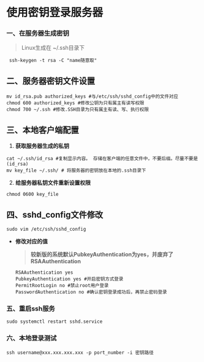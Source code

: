 # 使用密钥登录服务器

### 一、在服务器生成密钥

> Linux生成在 ~/.ssh目录下

~~~shell
 ssh-keygen -t rsa -C "name随意取"
~~~

## 二、服务器密钥文件设置

~~~shell
mv id_rsa.pub authorized_keys #与/etc/ssh/sshd_config中的文件对应
chmod 600 authorized_keys #修改公钥为只有属主有读写权限
chmod 700 ~/.ssh #修改.SSH目录为只有属主有读、写、执行权限
~~~

## 三、本地客户端配置

1. **获取服务器生成的私钥**

~~~shell
cat ~/.ssh/id_rsa #复制显示内容。 存储在客户端的任意文件中，不要后缀。尽量不要是(id_rsa)
mv key_file ~/.ssh/ # 将服务器的密钥放在本地的.ssh目录下
~~~

2.  **给服务器私钥文件重新设置权限**

~~~shell
chmod 0600 key_file
~~~

## 四、sshd_config文件修改

~~~shell
sudo vim /etc/ssh/sshd_config
~~~

+ **修改对应的值**

  > **较新版的系统默认PubkeyAuthentication为yes，并废弃了RSAAuthentication**

  ~~~shell
  RSAAuthentication yes 
  PubkeyAuthentication yes #开启密钥方式登录
  PermitRootLogin no #禁止root用户登录
  PasswordAuthentication no #确认密钥登录成功后，再禁止密码登录
  ~~~

### 五、重启ssh服务

~~~shell
sudo systemctl restart sshd.service
~~~

### 六、本地登录测试

~~~shell
ssh username@xxx.xxx.xxx.xxx -p port_number -i 密钥路径
~~~



